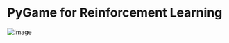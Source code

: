 # PyGame for Reinforcement Learning

![image](https://github.com/companyakis/pygame-for-rl/assets/77589867/066e19ab-1b75-4833-b296-97b1d57c055f)
